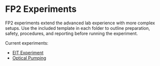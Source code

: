 # FP2 Experiments

FP2 experiments extend the advanced lab experience with more complex setups. Use the included template in each folder to outline preparation, safety, procedures, and reporting before running the experiment.

Current experiments:

- [EIT Experiment](eit/overview.md)
- [Optical Pumping](optical-pumping/overview.md)
